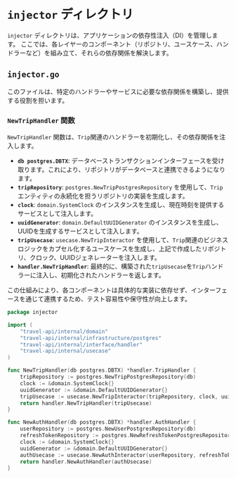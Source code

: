 # `injector` ディレクトリ

`injector` ディレクトリは、アプリケーションの依存性注入（DI）を管理します。
ここでは、各レイヤーのコンポーネント（リポジトリ、ユースケース、ハンドラーなど）を組み立て、それらの依存関係を解決します。

## `injector.go`

このファイルは、特定のハンドラーやサービスに必要な依存関係を構築し、提供する役割を担います。

### `NewTripHandler` 関数

`NewTripHandler` 関数は、`Trip`関連のハンドラーを初期化し、その依存関係を注入します。

-   **`db postgres.DBTX`**: データベーストランザクションインターフェースを受け取ります。これにより、リポジトリがデータベースと連携できるようになります。
-   **`tripRepository`**: `postgres.NewTripPostgresRepository` を使用して、`Trip`エンティティの永続化を担うリポジトリの実装を生成します。
-   **`clock`**: `domain.SystemClock` のインスタンスを生成し、現在時刻を提供するサービスとして注入します。
-   **`uuidGenerator`**: `domain.DefaultUUIDGenerator` のインスタンスを生成し、UUIDを生成するサービスとして注入します。
-   **`tripUsecase`**: `usecase.NewTripInteractor` を使用して、`Trip`関連のビジネスロジックをカプセル化するユースケースを生成し、上記で作成したリポジトリ、クロック、UUIDジェネレーターを注入します。
-   **`handler.NewTripHandler`**: 最終的に、構築された`tripUsecase`を`Trip`ハンドラーに注入し、初期化されたハンドラーを返します。

この仕組みにより、各コンポーネントは具体的な実装に依存せず、インターフェースを通じて連携するため、テスト容易性や保守性が向上します。

```go
package injector

import (
	"travel-api/internal/domain"
	"travel-api/internal/infrastructure/postgres"
	"travel-api/internal/interface/handler"
	"travel-api/internal/usecase"
)

func NewTripHandler(db postgres.DBTX) *handler.TripHandler {
	tripRepository := postgres.NewTripPostgresRepository(db)
	clock := &domain.SystemClock{}
	uuidGenerator := &domain.DefaultUUIDGenerator{}
	tripUsecase := usecase.NewTripInteractor(tripRepository, clock, uuidGenerator)
	return handler.NewTripHandler(tripUsecase)
}

func NewAuthHandler(db postgres.DBTX) *handler.AuthHandler {
	userRepository := postgres.NewUserPostgresRepository(db)
	refreshTokenRepository := postgres.NewRefreshTokenPostgresRepository(db)
	clock := &domain.SystemClock{}
	uuidGenerator := &domain.DefaultUUIDGenerator{}
	authUsecase := usecase.NewAuthInteractor(userRepository, refreshTokenRepository, clock, uuidGenerator)
	return handler.NewAuthHandler(authUsecase)
}
```
